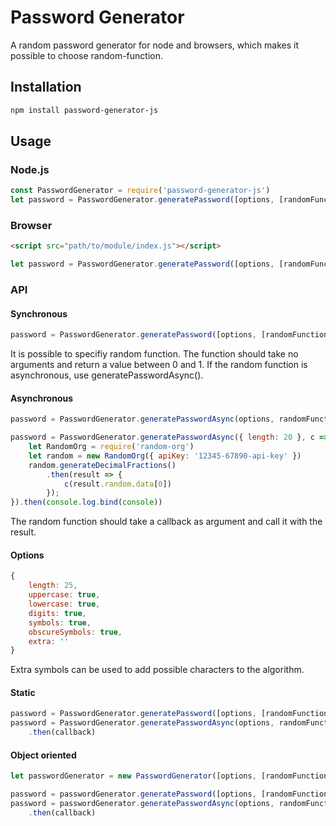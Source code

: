 # Password Generator
A random password generator for node and browsers, which makes it possible to choose random-function.

## Installation
```sh
npm install password-generator-js
```

## Usage

### Node.js
```javascript
const PasswordGenerator = require('password-generator-js')
let password = PasswordGenerator.generatePassword([options, [randomFunction]])
```

### Browser
```html
<script src="path/to/module/index.js"></script>
```

```javascript
let password = PasswordGenerator.generatePassword([options, [randomFunction]])
```

### API
#### Synchronous
```javascript
password = PasswordGenerator.generatePassword([options, [randomFunction]])
```
It is possible to specifiy random function. The function should take no arguments and return a value between 0 and 1. If the random function is asynchronous, use generatePasswordAsync().

#### Asynchronous
```javascript
password = PasswordGenerator.generatePasswordAsync(options, randomFunction[, callback])

password = PasswordGenerator.generatePasswordAsync({ length: 20 }, c => {
    let RandomOrg = require('random-org')
    let random = new RandomOrg({ apiKey: '12345-67890-api-key' })
    random.generateDecimalFractions()
        .then(result => {
            c(result.random.data[0])
        });
}).then(console.log.bind(console))
```
The random function should take a callback as argument and call it with the result.

#### Options
```javascript
{
    length: 25,
    uppercase: true,
    lowercase: true,
    digits: true,
    symbols: true,
    obscureSymbols: true,
    extra: ''
}
```
Extra symbols can be used to add possible characters to the algorithm.

#### Static
```javascript
password = PasswordGenerator.generatePassword([options, [randomFunction]])
password = PasswordGenerator.generatePasswordAsync(options, randomFunction[, callback])
    .then(callback)
```

#### Object oriented
```javascript
let passwordGenerator = new PasswordGenerator([options, [randomFunction]])

password = passwordGenerator.generatePassword([options, [randomFunction]])
password = passwordGenerator.generatePasswordAsync(options, randomFunction[, callback])
    .then(callback)
```

